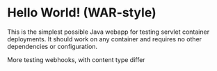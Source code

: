 Hello World! (WAR-style)
===============

This is the simplest possible Java webapp for testing servlet container deployments.  It should work on any container and requires no other dependencies or configuration.

More testing webhooks, with content type differ
